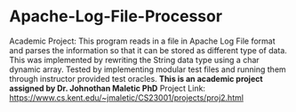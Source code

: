 # Apache-Log-File-Processor
Academic Project: This program reads in a file in Apache Log File format and parses the information so that it can be stored as different type of data. This was implemented by rewriting the String data type using a char dynamic array. Tested by implementing modular test files and running them through instructor provided test oracles.
**This is an academic project assigned by Dr. Johnothan Maletic PhD**
Project Link: https://www.cs.kent.edu/~jmaletic/CS23001/projects/proj2.html
